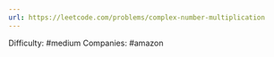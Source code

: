 ```yaml
---
url: https://leetcode.com/problems/complex-number-multiplication
---
```


Difficulty: #medium
Companies: #amazon